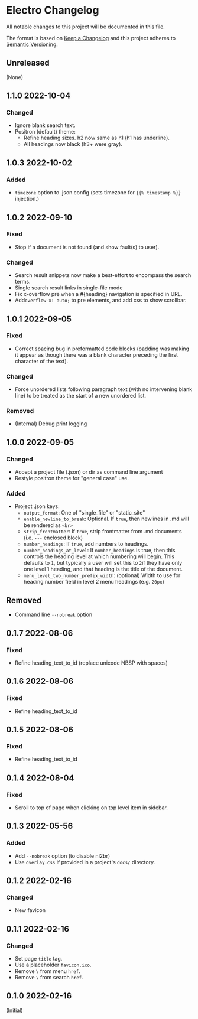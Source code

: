 # Electro Changelog

All notable changes to this project will be documented in this file.

The format is based on [Keep a
Changelog](http://keepachangelog.com/en/1.0.0/) and this project adheres
to [Semantic Versioning](http://semver.org/spec/v2.0.0.html).

## Unreleased
(None)
## 1.1.0 2022-10-04
### Changed
- Ignore blank search text.
- Positron (default) theme:
    - Refine heading sizes. h2 now same as h1 (h1 has underline).
    - All headings now black (h3+ were gray).
## 1.0.3 2022-10-02
### Added
- `timezone` option to .json config (sets timezone for `{{% timestamp %}}` injection.)
## 1.0.2 2022-09-10
### Fixed
- Stop if a document is not found (and show fault(s) to user).
### Changed
- Search result snippets now make a best-effort to encompass the search terms.
- Single search result links in single-file mode
- Fix x-overflow pre when a #{heading} navigation is specified in URL.
- Add`overflow-x: auto;` to pre elements, and add css to show scrollbar.
## 1.0.1 2022-09-05
### Fixed
- Correct spacing bug in preformatted code blocks (padding was making it appear as though there was a blank character preceding the first character of the text).
### Changed
- Force unordered lists following paragraph text (with no intervening blank line) to be treated as the start of a new unordered list.
### Removed
- (Internal) Debug print logging

## 1.0.0 2022-09-05
### Changed
- Accept a project file (.json) or dir as command line argument
- Restyle positron theme for "general case" use.
### Added
- Project .json keys:
    - `output_format`: One of "single_file" or "static_site"
    - `enable_newline_to_break`: Optional. If `true`, then newlines in .md will be rendered as `<br>`
    - `strip_frontmatter`: If `true`, strip frontmatter from .md documents (i.e. `---` enclosed block)
    - `number_headings`: If `true`, add numbers to headings.
    - `number_headings_at_level`: If `number_headings` is true, then this controls the heading level at which numbering will begin. This defaults to `1`, but typically a user will set this to `2`if they have only one level 1 heading, and that heading is the title of the document.
    - `menu_level_two_number_prefix_width`: (optional) Width to use for heading number field in level 2 menu headings (e.g. `20px`)
## Removed
- Command line `--nobreak` option

## 0.1.7 2022-08-06
### Fixed
-  Refine heading_text_to_id (replace unicode NBSP with spaces)

## 0.1.6 2022-08-06
### Fixed
-  Refine heading_text_to_id 

## 0.1.5 2022-08-06
### Fixed
-  Refine heading_text_to_id 

## 0.1.4 2022-08-04
### Fixed
- Scroll to top of page when clicking on top level item in sidebar.

## 0.1.3 2022-05-56
### Added
- Add `--nobreak` option (to disable nl2br)
- Use `overlay.css` if provided in a project's `docs/` directory.

## 0.1.2 2022-02-16
### Changed
- New favicon

## 0.1.1 2022-02-16
### Changed
- Set page `title` tag.
- Use a placeholder `favicon.ico`.
- Remove `\` from menu `href`.
- Remove `\` from search `href`.

## 0.1.0 2022-02-16
(Initial)

